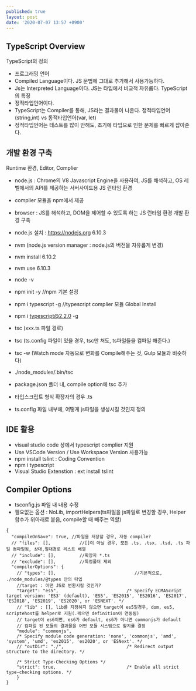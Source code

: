 ```yaml
---
published: true
layout: post
date: '2020-07-07 13:57 +0900'
---
```

## TypeScript Overview
TypeScript의 정의
- 프로그래밍 언어
- Compiled Language이다. JS 문법에 그대로 추가해서 사용가능하다.
- Js는 Interpreted Language이다. JS는 타입에서 비교적 자유롭다.
TypeScript의 특징
- 정적타입언어이다.
- TypeScript는 Compiler를 통해, JS라는 결과물이 나온다.
정적타입언어(string,int) vs 동적타입언어(var, let)
- 정적타입언어는 테스트를 많이 안해도, 초기에 타입으로 인한 문제를 빠르게 잡아준다.

## 개발 환경 구축
Runtime 환경, Editor, Complier
- node.js : Chrome의 V8 Javascript Engine을 사용하여, JS를 해석하고, OS 레벨에서의 API를 제공하는 서버사이드용 JS 런타임 환경
- complier 모듈을 npm에서 제공
- browser : JS를 해석하고, DOM을 제어할 수 있도록 하는 JS 런타임 환경
개발 환경 구축
- node.js 설치 : https://nodejs.org 6.10.3
- nvm (node.js version manager : node.js의 버전을 자유롭게 변경)
- nvm install 6.10.2
- nvm use 6.10.3
- node -v
- npm init -y			    //npm 기본 설정
- npm i typescript -g	    //typescript complier 모듈 Global Install
- npm i typescript@2.2.0 -g 
- tsc (xxx.ts 파일 경로)
- tsc (ts.config 파일이 있을 경우, tsc만 쳐도, ts파일들을 컴파일 해준다.)
- tsc -w (Watch mode 자동으로 변화를 Compile해주는 것, Gulp 모듈과 비슷하다)

- ./node_modules/.bin/tsc
- package.json 폴더 내, compile option에 tsc 추가
- 타입스크립트 형식 확장자의 경우 .ts 
- ts.config 파일 내부에, 어떻게 js파일을 생성시킬 것인지 정의

## IDE 활용
- visual studio code 상에서 typescript complier 지원
- Use VSCode Version / Use Workspace Version 사용가능
- npm install tslint : Coding Convention
- npm i typescript
- Visual Studio Extenstion : ext install tslint

## Compiler Options
- tsconfig.js 파일 내 내용 수정
- 필요없는 옵션 : NoLib, importHelpers(ts파일을 js파일로 변경할 경우, Helper 함수가 위아래로 붙음, compile할 때 빼주는 역할)
```
{
  "compileOnSave": true, //파일을 저장할 경우, 자동 compile?
  // "files": [],           //[]이 아닐 경우, 모든 .ts, .tsx, .tsd, .ts 파일 컴파일됨, 상대,절대경로 리스트 배열
  // "include": [],         //확장자 *.ts
  // "exclude": [],         //특정폴더 제외
  "compilerOptions": {
    // "types": [],                              //기본적으로, ./node_modules/@types 안의 타입
    //target : 어떤 JS로 변환시킬 것인가?
    "target": "es5",                          /* Specify ECMAScript target version: 'ES3' (default), 'ES5', 'ES2015', 'ES2016', 'ES2017', 'ES2018', 'ES2019', 'ES2020', or 'ESNEXT'. */
    // "lib" : [], lib를 지정하지 않으면 target이 es5일경우, dom, es5, scriptehost를 helper로 지원(.찍으면 definition이 연동됨)
    // target이 es6이면, es6가 default, es6가 아니면 commonjs가 default
    // 컴파일 된 모듈의 결과물을 어떤 모듈 시스템으로 할지를 결정
    "module": "commonjs",                     
    /* Specify module code generation: 'none', 'commonjs', 'amd', 'system', 'umd', 'es2015', 'es2020', or 'ESNext'. */
    // "outDir": "./",                        /* Redirect output structure to the directory. */
  
    /* Strict Type-Checking Options */
    "strict": true,                           /* Enable all strict type-checking options. */
    }
}
```

